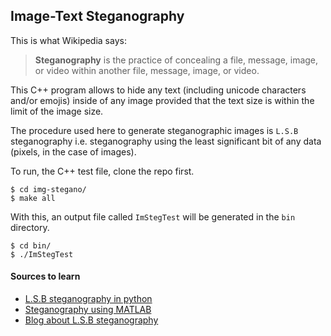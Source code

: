 ## Image-Text Steganography

This is what Wikipedia says:

>**Steganography** is the practice of concealing a file, message, image, or video within another file, message, image, or video.

This C++ program allows to hide any text (including unicode characters and/or emojis) inside of any image provided that the text size is within the limit of the image size.

The procedure used here to generate steganographic images is `L.S.B` steganography i.e. steganography using the least significant bit of any data (pixels, in the case of images).

To run, the C++ test file, clone the repo first.

```shell
$ cd img-stegano/
$ make all
```

With this, an output file called `ImStegTest` will be generated in the `bin` directory.

```shell
$ cd bin/
$ ./ImStegTest
```



#### Sources to learn

- [L.S.B steganography in python](https://www.boiteaklou.fr/Steganography-Least-Significant-Bit.html)
- [Steganography using MATLAB](https://www.geeksforgeeks.org/lsb-based-image-steganography-using-matlab/)
- [Blog about L.S.B steganography](https://towardsdatascience.com/hiding-data-in-an-image-image-steganography-using-python-e491b68b1372)